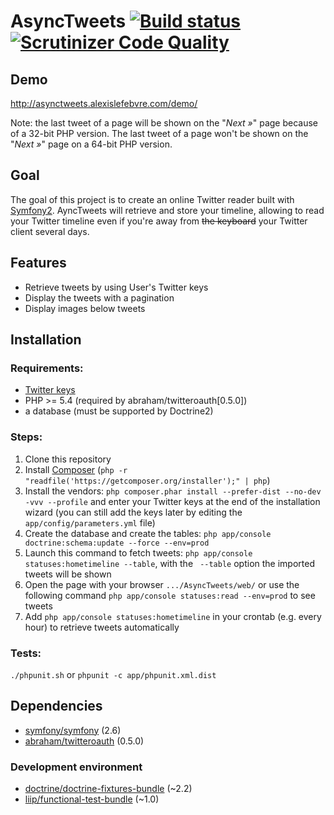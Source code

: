 # AsyncTweets [![Build status][Master image]][Master] [![Scrutinizer Code Quality][Scrutinizer image]][Scrutinizer]

## Demo

http://asynctweets.alexislefebvre.com/demo/

Note: the last tweet of a page will be shown on the "*Next »*" page because of a 32-bit PHP version.
The last tweet of a page won't be shown on the "*Next »*" page on a 64-bit PHP version.

## Goal

The goal of this project is to create an online Twitter reader built with [Symfony2][Symfony2]. AyncTweets will retrieve and store your timeline, allowing to read your Twitter timeline even if you're away from <s>the keyboard</s> your Twitter client several days.

## Features

 - Retrieve tweets by using User's Twitter keys
 - Display the tweets with a pagination
 - Display images below tweets

## Installation

### Requirements:

 - [Twitter keys][Twitter keys]
 - PHP >= 5.4 (required by abraham/twitteroauth[0.5.0])
 - a database (must be supported by Doctrine2)

### Steps:
 
 1. Clone this repository
 2. Install [Composer][Composer] (`php -r "readfile('https://getcomposer.org/installer');" | php`)
 3. Install the vendors: `php composer.phar install --prefer-dist --no-dev -vvv --profile` and enter your Twitter keys at the end of the installation wizard (you can still add the keys later by editing the `app/config/parameters.yml` file)
 4. Create the database and create the tables: `php app/console doctrine:schema:update --force --env=prod`
 5. Launch this command to fetch tweets: `php app/console statuses:hometimeline --table`, with the ` --table` option the imported tweets will be shown
 6. Open the page with your browser `.../AsyncTweets/web/` or use the following command `php app/console statuses:read --env=prod` to see tweets
 7. Add `php app/console statuses:hometimeline` in your crontab (e.g. every hour) to retrieve tweets automatically

### Tests:

`./phpunit.sh` or `phpunit -c app/phpunit.xml.dist`

## Dependencies

 - [symfony/symfony][Symfony2 GitHub] (2.6)
 - [abraham/twitteroauth][twitteroauth] (0.5.0)
 
### Development environment

 - [doctrine/doctrine-fixtures-bundle][doctrine-fixtures-bundle] (~2.2)
 - [liip/functional-test-bundle][functional-test-bundle] (~1.0)

[Master image]: https://travis-ci.org/alexislefebvre/AsyncTweets.svg?branch=master
[Master]: https://travis-ci.org/alexislefebvre/AsyncTweets
[Scrutinizer image]: https://scrutinizer-ci.com/g/alexislefebvre/AsyncTweets/badges/quality-score.png?b=master
[Scrutinizer]: https://scrutinizer-ci.com/g/alexislefebvre/AsyncTweets/?branch=master
[Symfony2]: http://symfony.com/
[Twitter keys]: https://apps.twitter.com/
[Composer]: https://getcomposer.org/download/
[Symfony2 GitHub]: https://github.com/symfony/symfony
[twitteroauth]: https://github.com/abraham/twitteroauth
[doctrine-fixtures-bundle]: https://github.com/doctrine/doctrine-fixtures-bundle
[functional-test-bundle]: https://github.com/liip/functional-test-bundle
